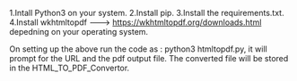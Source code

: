 1.Intall Python3 on your system.
2.Install pip.
3.Install the requirements.txt.
4.Install wkhtmltopdf ---> https://wkhtmltopdf.org/downloads.html depedning on your operating system.

On setting up the above run the code as : python3 htmltopdf.py, it will prompt for the URL and the pdf output file. The converted file will be stored in the HTML_TO_PDF_Convertor.